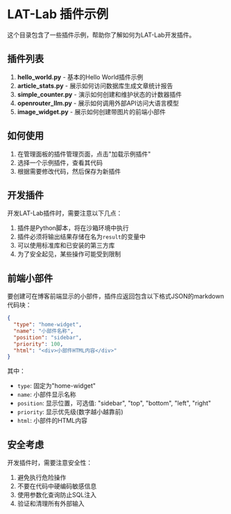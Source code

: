 # LAT-Lab 插件示例

这个目录包含了一些插件示例，帮助你了解如何为LAT-Lab开发插件。

## 插件列表

1. **hello_world.py** - 基本的Hello World插件示例
2. **article_stats.py** - 展示如何访问数据库生成文章统计报告
3. **simple_counter.py** - 演示如何创建和维护状态的计数器插件
4. **openrouter_llm.py** - 展示如何调用外部API访问大语言模型
5. **image_widget.py** - 展示如何创建带图片的前端小部件

## 如何使用

1. 在管理面板的插件管理页面，点击"加载示例插件"
2. 选择一个示例插件，查看其代码
3. 根据需要修改代码，然后保存为新插件

## 开发插件

开发LAT-Lab插件时，需要注意以下几点：

1. 插件是Python脚本，将在沙箱环境中执行
2. 插件必须将输出结果存储在名为`result`的变量中
3. 可以使用标准库和已安装的第三方库
4. 为了安全起见，某些操作可能受到限制

## 前端小部件

要创建可在博客前端显示的小部件，插件应返回包含以下格式JSON的markdown代码块：

```json
{
  "type": "home-widget",
  "name": "小部件名称",
  "position": "sidebar",
  "priority": 100,
  "html": "<div>小部件HTML内容</div>"
}
```

其中：
- `type`: 固定为"home-widget"
- `name`: 小部件显示名称
- `position`: 显示位置，可选值: "sidebar", "top", "bottom", "left", "right"
- `priority`: 显示优先级(数字越小越靠前)
- `html`: 小部件的HTML内容

## 安全考虑

开发插件时，需要注意安全性：

1. 避免执行危险操作
2. 不要在代码中硬编码敏感信息
3. 使用参数化查询防止SQL注入
4. 验证和清理所有外部输入
